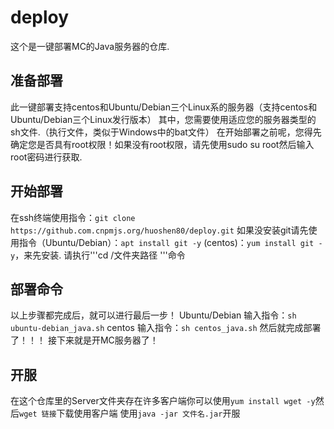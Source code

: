 # deploy
这个是一键部署MC的Java服务器的仓库.

## 准备部署
此一键部署支持centos和Ubuntu/Debian三个Linux系的服务器（支持centos和Ubuntu/Debian三个Linux发行版本）
其中，您需要使用适应您的服务器类型的sh文件.（执行文件，类似于Windows中的bat文件）
在开始部署之前呢，您得先确定您是否具有root权限！如果没有root权限，请先使用sudo su root然后输入root密码进行获取.

## 开始部署
在ssh终端使用指令：``` git clone https://github.com.cnpmjs.org/huoshen80/deploy.git ```
如果没安装git请先使用指令（Ubuntu/Debian）：``` apt install git -y ```
(centos)：``` yum install git -y ```，来先安装.
请执行'''cd /文件夹路径 '''命令

## 部署命令
以上步骤都完成后，就可以进行最后一步！
Ubuntu/Debian 输入指令：``` sh ubuntu-debian_java.sh ```
centos 输入指令：``` sh centos_java.sh ```
然后就完成部署了！！！
接下来就是开MC服务器了！

## 开服
在这个仓库里的Server文件夹存在许多客户端你可以使用``` yum install wget -y ```然后``` wget 链接 ```下载使用客户端
使用``` java -jar 文件名.jar ```开服
